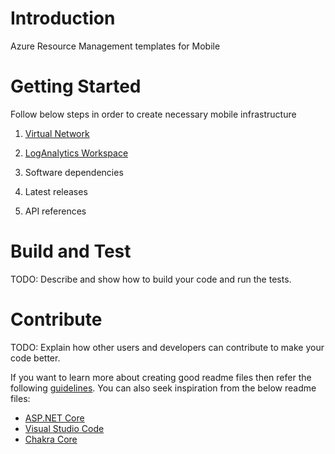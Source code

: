 # Introduction 
Azure Resource Management templates for Mobile

# Getting Started
Follow below steps in order to create necessary mobile infrastructure 

1.	[Virtual Network](https://github.com/sudheeranguluri/AzureARM/tree/master/VirtualNetwork)
2.  [LogAnalytics Workspace](https://github.com/sudheeranguluri/AzureARM/tree/master/LogAnalyticsWorkspace)


2.	Software dependencies
3.	Latest releases
4.	API references

# Build and Test
TODO: Describe and show how to build your code and run the tests. 

# Contribute
TODO: Explain how other users and developers can contribute to make your code better. 

If you want to learn more about creating good readme files then refer the following [guidelines](https://docs.microsoft.com/en-us/azure/devops/repos/git/create-a-readme?view=azure-devops). You can also seek inspiration from the below readme files:
- [ASP.NET Core](https://github.com/aspnet/Home)
- [Visual Studio Code](https://github.com/Microsoft/vscode)
- [Chakra Core](https://github.com/Microsoft/ChakraCore)